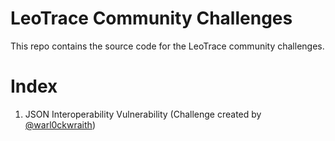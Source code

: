 # LeoTrace Community Challenges

This repo contains the source code for the LeoTrace community challenges.

# Index

1. JSON Interoperability Vulnerability (Challenge created by [@warl0ckwraith](https://github.com/warl0ckwraith))